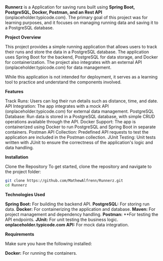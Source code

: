 **Runnerz** is a  Application for saving runs built using **Spring Boot, PostgreSQL, Docker, Postman, and an Rest API** (onplaceholder.typicode.com). The primary goal of this project was for learning purposes, and it focuses on managing running data and saving it to a PostgreSQL database.

**Project Overview**

This project provides a simple running application that allows users to track their runs and store the data in a PostgreSQL database. The application uses Spring Boot for the backend, PostgreSQL for data storage, and Docker for containerization. The project also integrates with an external API (onplaceholder.typicode.com) for data management.

While this application is not intended for deployment, it serves as a learning tool to practice and understand the components involved.


**Features**

Track Runs: Users can log their run details such as distance, time, and date.
API Integration: The app integrates with a mock API (onplaceholder.typicode.com) for external data management.
PostgreSQL Database: Run data is stored in a PostgreSQL database, with simple CRUD operations available through the API.
Docker Support: The app is containerized using Docker to run PostgreSQL and Spring Boot in separate containers.
Postman API Collection: Predefined API requests to test the application are included in the Postman collection.
JUnit Testing: Unit tests written with JUnit to ensure the correctness of the application's logic and data handling.

**Installation**

Clone the Repository
To get started, clone the repository and navigate to the project folder:

```bash
git clone https://github.com/MathewAlfrenn/Runnerz.git
cd Runnerz
```
**Technologies Used**

**Spring Boot:** For building the backend API.
**PostgreSQL:** For storing run data.
**Docker:** For containerizing the application and database.
**Maven:** For project management and dependency handling.
**Postman:** **For testing the API endpoints.
**JUnit:** For unit testing the business logic.
**onplaceholder.typicode.com API:** For mock data integration.


**Requirements**

Make sure you have the following installed:

**Docker:** For running the containers.

